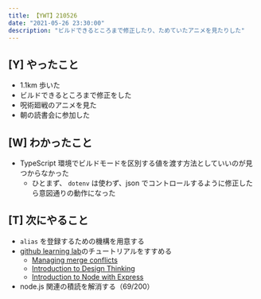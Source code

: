 ```yaml
---
title: 【YWT】210526
date: "2021-05-26 23:30:00"
description: "ビルドできるところまで修正したり、ためていたアニメを見たりした"
---
```


## [Y] やったこと

- 1.1km 歩いた
- ビルドできるところまで修正をした
- 呪術廻戦のアニメを見た
- 朝の読書会に参加した

## [W] わかったこと

- TypeScript 環境でビルドモードを区別する値を渡す方法としていいのが見つからなかった
  - ひとまず、 `dotenv` は使わず、json でコントロールするように修正したら意図通りの動作になった

## [T] 次にやること

- `alias` を登録するための機構を用意する
- [github learning lab](https://lab.github.com/githubtraining)のチュートリアルをすすめる
  - [Managing merge conflicts](https://lab.github.com/githubtraining/managing-merge-conflicts)
  - [Introduction to Design Thinking](https://lab.github.com/githubtraining/introduction-to-design-thinking)
  - [Introduction to Node with Express](https://lab.github.com/everydeveloper/introduction-to-node-with-express)
- node.js 関連の積読を解消する（69/200）

<!-- https://twitter.com/camomile_cafe/status/1397567785824264193?s=20 -->
